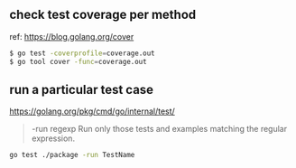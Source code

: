 ## check test coverage per method

ref: https://blog.golang.org/cover

```.sh
$ go test -coverprofile=coverage.out
$ go tool cover -func=coverage.out
```

## run a particular test case

https://golang.org/pkg/cmd/go/internal/test/

>   -run regexp
>       Run only those tests and examples matching the regular expression.

```.sh
go test ./package -run TestName
```

